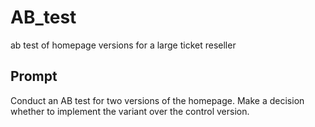 # AB_test
ab test of homepage versions for a large ticket reseller

Prompt
--------------------------------------------------------
Conduct an AB test for two versions of the homepage. Make a decision whether to implement the variant over the control version.
